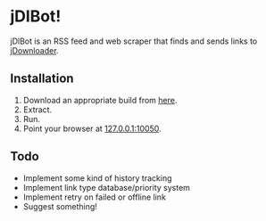 # jDlBot!

jDlBot is an RSS feed and web scraper that finds and sends links to [jDownloader](http://www.jdownloader.org).

## Installation

1.   Download an appropriate build from [here](http://github.com/jdlbot/jdlbot/downloads).
2.   Extract.
3.   Run.
4.   Point your browser at [127.0.0.1:10050](http://127.0.0.1:10050/).

## Todo

*   Implement some kind of history tracking
*   Implement link type database/priority system
*   Implement retry on failed or offline link
*   Suggest something!